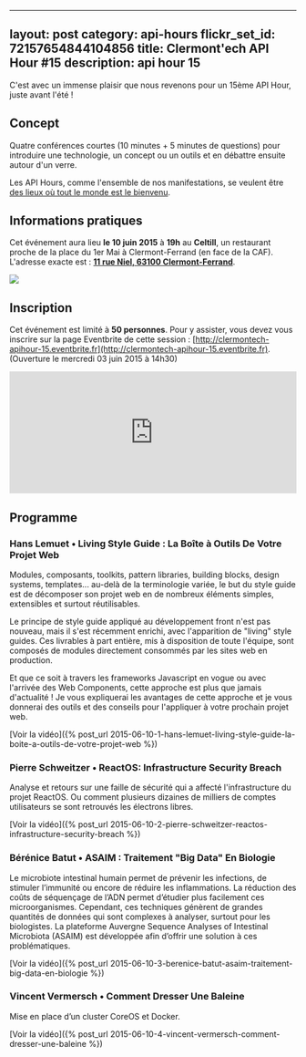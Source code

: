 ---
layout: post
category: api-hours
flickr_set_id: 72157654844104856
title: Clermont'ech API Hour &#35;15
description: api hour 15
------

C'est avec un immense plaisir que nous revenons pour un 15ème API Hour, juste
avant l'été !

## Concept

Quatre conférences courtes (10 minutes + 5 minutes de questions) pour
introduire une technologie, un concept ou un outils et en débattre ensuite
autour d'un verre.

Les API Hours, comme l'ensemble de nos manifestations, se veulent être [des
lieux où tout le monde est le bienvenu](/code-of-conduct.html).

## Informations pratiques

Cet événement aura lieu **le 10 juin 2015** à **19h** au **Celtill**, un
restaurant proche de la place du 1er Mai à Clermont-Ferrand (en face de la
CAF).  L'adresse exacte est : [**11 rue Niel, 63100
Clermont-Ferrand**](https://maps.google.fr/maps?ie=UTF8&cid=3358887464373546188&q=Celtill).

[![](http://maps.googleapis.com/maps/api/staticmap?center=Celtill&size=600x400&sensor=false&markers=color:red|45.78431,3.10160)](https://maps.google.fr/maps?ie=UTF8&cid=3358887464373546188&q=Celtill)

## Inscription

Cet événement est limité à **50 personnes**. Pour y assister, vous devez vous
inscrire sur la page Eventbrite de cette session :
[http://clermontech-apihour-15.eventbrite.fr](http://clermontech-apihour-15.eventbrite.fr).
(Ouverture le mercredi 03 juin 2015 à 14h30)

<iframe src="http://www.eventbrite.com/tickets-external?eid=17207195184&amp;ref=etckt&amp;v=2" frameborder="0" height="214" width="100%" vspace="0" hspace="0" marginheight="5" marginwidth="5" scrolling="auto" allowtransparency="true">Clermont'ech Eventbrite</iframe>

## Programme

### Hans Lemuet • Living Style Guide : La Boîte à Outils De Votre Projet Web

Modules, composants, toolkits, pattern libraries, building blocks, design
systems, templates... au-delà de la terminologie variée, le but du style guide
est de décomposer son projet web en de nombreux éléments simples, extensibles
et surtout réutilisables.

Le principe de style guide appliqué au développement front n'est pas nouveau,
mais il s'est récemment enrichi, avec l'apparition de "living" style guides.
Ces livrables à part entière, mis à disposition de toute l'équipe, sont
composés de modules directement consommés par les sites web en production.

Et que ce soit à travers les frameworks Javascript en vogue ou avec l'arrivée
des Web Components, cette approche est plus que jamais d'actualité !  Je vous
expliquerai les avantages de cette approche et je vous donnerai des outils et
des conseils pour l'appliquer à votre prochain projet web.

[Voir la vidéo]({% post_url 2015-06-10-1-hans-lemuet-living-style-guide-la-boite-a-outils-de-votre-projet-web %})

### Pierre Schweitzer • ReactOS: Infrastructure Security Breach

Analyse et retours sur une faille de sécurité qui a affecté l'infrastructure du
projet ReactOS. Ou comment plusieurs dizaines de milliers de comptes
utilisateurs se sont retrouvés les électrons libres.

[Voir la vidéo]({% post_url 2015-06-10-2-pierre-schweitzer-reactos-infrastructure-security-breach %})

### Bérénice Batut • ASAIM : Traitement "Big Data" En Biologie

Le microbiote intestinal humain permet de prévenir les infections, de stimuler
l’immunité ou encore de réduire les inflammations. La réduction des coûts de
séquençage de l’ADN permet d’étudier plus facilement ces microorganismes.
Cependant, ces techniques génèrent de grandes quantités de données qui sont
complexes à analyser, surtout pour les biologistes. La plateforme Auvergne
Sequence Analyses of Intestinal Microbiota (ASAIM) est développée afin d’offrir
une solution à ces problématiques.

[Voir la vidéo]({% post_url 2015-06-10-3-berenice-batut-asaim-traitement-big-data-en-biologie %})

### Vincent Vermersch • Comment Dresser Une Baleine

Mise en place d’un cluster CoreOS et Docker.

[Voir la vidéo]({% post_url 2015-06-10-4-vincent-vermersch-comment-dresser-une-baleine %})
